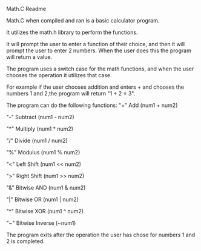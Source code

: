 Math.C Readme

Math.C when compiled and ran is a basic calculator program.

It utilizes the math.h library to perform the functions.

It will prompt the user to enter a function of their choice, and then it will prompt the user to enter 2 numbers.
When the user does this the program will return a value.

The program uses a switch case for the math functions, and when the user chooses the operation it utilizes that case.

For example if the user chooses addition and enters + and chooses the numbers 1 and 2,the program will return "1 + 2 = 3".

The program can do the following functions:
"+" Add (num1 + num2)

"-" Subtract (num1 - num2)

"*" Multiply (num1 * num2)

"/" Divide (num1 / num2)

"%" Modulus (num1 % num2)

"<" Left Shift (num1 << num2)

">" Right Shift (num1 >> num2)

"&" Bitwise AND (num1 & num2)

"|" Bitwise OR (num1 | num2)

"^" Bitwise XOR (num1 ^ num2)

"~" Bitwise Inverse (~num1)


The program exits after the operation the user has chose for numbers 1 and 2 is completed.
